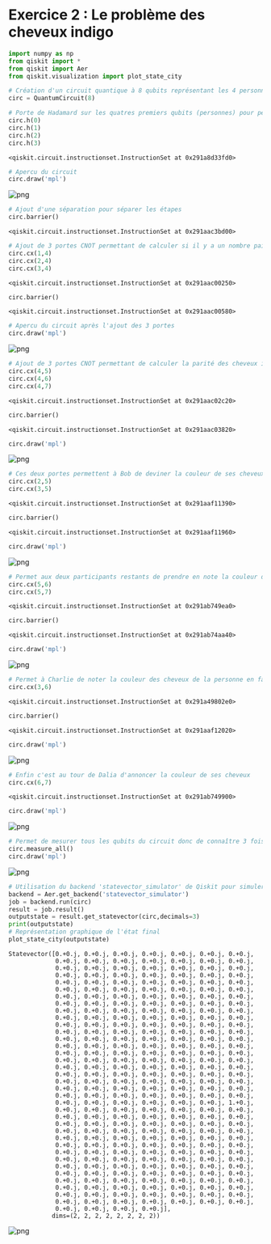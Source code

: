 # Exercice 2 : Le problème des cheveux indigo

```python
import numpy as np
from qiskit import *
from qiskit import Aer
from qiskit.visualization import plot_state_city
```


```python
# Création d'un circuit quantique à 8 qubits représentant les 4 personnes et les 4 raisonnements
circ = QuantumCircuit(8)
```


```python
# Porte de Hadamard sur les quatres premiers qubits (personnes) pour permettre à toutes les possibilités de cohabiter
circ.h(0)
circ.h(1)
circ.h(2)
circ.h(3)
```




    <qiskit.circuit.instructionset.InstructionSet at 0x291a8d33fd0>




```python
# Apercu du circuit
circ.draw('mpl')
```




    
![png](images/output_3_0.png)
    




```python
# Ajout d'une séparation pour séparer les étapes
circ.barrier()
```




    <qiskit.circuit.instructionset.InstructionSet at 0x291aac3bd00>




```python
# Ajout de 3 portes CNOT permettant de calculer si il y a un nombre pair ou impair de cheveux indigo (1)
circ.cx(1,4)
circ.cx(2,4)
circ.cx(3,4)
```




    <qiskit.circuit.instructionset.InstructionSet at 0x291aac00250>




```python
circ.barrier()
```




    <qiskit.circuit.instructionset.InstructionSet at 0x291aac00580>




```python
# Apercu du circuit après l'ajout des 3 portes
circ.draw('mpl')
```




    
![png](images/output_7_0.png)
    




```python
# Ajout de 3 portes CNOT permettant de calculer la parité des cheveux indigo (1)
circ.cx(4,5)
circ.cx(4,6)
circ.cx(4,7)
```




    <qiskit.circuit.instructionset.InstructionSet at 0x291aac02c20>




```python
circ.barrier()
```




    <qiskit.circuit.instructionset.InstructionSet at 0x291aac03820>




```python
circ.draw('mpl')
```




    
![png](images/output_10_0.png)
    




```python
# Ces deux portes permettent à Bob de deviner la couleur de ses cheveux en voyant les cheveux de la personne de devant
circ.cx(2,5)
circ.cx(3,5)
```




    <qiskit.circuit.instructionset.InstructionSet at 0x291aaf11390>




```python
circ.barrier()
```




    <qiskit.circuit.instructionset.InstructionSet at 0x291aaf11960>




```python
circ.draw('mpl')
```




    
![png](images/output_13_0.png)
    




```python
# Permet aux deux participants restants de prendre en note la couleur des cheveux de Bob
circ.cx(5,6)
circ.cx(5,7)
```




    <qiskit.circuit.instructionset.InstructionSet at 0x291ab749ea0>




```python
circ.barrier()
```




    <qiskit.circuit.instructionset.InstructionSet at 0x291ab74aa40>




```python
circ.draw('mpl')
```




    
![png](images/output_16_0.png)
    




```python
# Permet à Charlie de noter la couleur des cheveux de la personne en face de lui et lui permet d'annoncer la couleur de ses propres cheveux
circ.cx(3,6)
```




    <qiskit.circuit.instructionset.InstructionSet at 0x291a49802e0>




```python
circ.barrier()
```




    <qiskit.circuit.instructionset.InstructionSet at 0x291aaf12020>




```python
circ.draw('mpl')
```




    
![png](images/output_19_0.png)
    




```python
# Enfin c'est au tour de Dalia d'annoncer la couleur de ses cheveux
circ.cx(6,7)
```




    <qiskit.circuit.instructionset.InstructionSet at 0x291ab749900>




```python
circ.draw('mpl')
```




    
![png](images/output_21_0.png)
    




```python
# Permet de mesurer tous les qubits du circuit donc de connaître 3 fois sur 4 les couleurs des cheveux
circ.measure_all()
circ.draw('mpl')
```




    
![png](images/output_22_0.png)
    




```python
# Utilisation du backend 'statevector_simulator' de Qiskit pour simuler le circuit
backend = Aer.get_backend('statevector_simulator')
job = backend.run(circ)
result = job.result()
outputstate = result.get_statevector(circ,decimals=3)
print(outputstate)
# Représentation graphique de l'état final
plot_state_city(outputstate)
```

    Statevector([0.+0.j, 0.+0.j, 0.+0.j, 0.+0.j, 0.+0.j, 0.+0.j, 0.+0.j,
                 0.+0.j, 0.+0.j, 0.+0.j, 0.+0.j, 0.+0.j, 0.+0.j, 0.+0.j,
                 0.+0.j, 0.+0.j, 0.+0.j, 0.+0.j, 0.+0.j, 0.+0.j, 0.+0.j,
                 0.+0.j, 0.+0.j, 0.+0.j, 0.+0.j, 0.+0.j, 0.+0.j, 0.+0.j,
                 0.+0.j, 0.+0.j, 0.+0.j, 0.+0.j, 0.+0.j, 0.+0.j, 0.+0.j,
                 0.+0.j, 0.+0.j, 0.+0.j, 0.+0.j, 0.+0.j, 0.+0.j, 0.+0.j,
                 0.+0.j, 0.+0.j, 0.+0.j, 0.+0.j, 0.+0.j, 0.+0.j, 0.+0.j,
                 0.+0.j, 0.+0.j, 0.+0.j, 0.+0.j, 0.+0.j, 0.+0.j, 0.+0.j,
                 0.+0.j, 0.+0.j, 0.+0.j, 0.+0.j, 0.+0.j, 0.+0.j, 0.+0.j,
                 0.+0.j, 0.+0.j, 0.+0.j, 0.+0.j, 0.+0.j, 0.+0.j, 0.+0.j,
                 0.+0.j, 0.+0.j, 0.+0.j, 0.+0.j, 0.+0.j, 0.+0.j, 0.+0.j,
                 0.+0.j, 0.+0.j, 0.+0.j, 0.+0.j, 0.+0.j, 0.+0.j, 0.+0.j,
                 0.+0.j, 0.+0.j, 0.+0.j, 0.+0.j, 0.+0.j, 0.+0.j, 0.+0.j,
                 0.+0.j, 0.+0.j, 0.+0.j, 0.+0.j, 0.+0.j, 0.+0.j, 0.+0.j,
                 0.+0.j, 0.+0.j, 0.+0.j, 0.+0.j, 0.+0.j, 0.+0.j, 0.+0.j,
                 0.+0.j, 0.+0.j, 0.+0.j, 0.+0.j, 0.+0.j, 0.+0.j, 0.+0.j,
                 0.+0.j, 0.+0.j, 0.+0.j, 0.+0.j, 0.+0.j, 0.+0.j, 0.+0.j,
                 0.+0.j, 0.+0.j, 0.+0.j, 0.+0.j, 0.+0.j, 0.+0.j, 0.+0.j,
                 0.+0.j, 0.+0.j, 0.+0.j, 0.+0.j, 0.+0.j, 0.+0.j, 0.+0.j,
                 0.+0.j, 0.+0.j, 0.+0.j, 0.+0.j, 0.+0.j, 0.+0.j, 0.+0.j,
                 0.+0.j, 0.+0.j, 0.+0.j, 0.+0.j, 0.+0.j, 0.+0.j, 0.+0.j,
                 0.+0.j, 0.+0.j, 0.+0.j, 0.+0.j, 0.+0.j, 0.+0.j, 1.+0.j,
                 0.+0.j, 0.+0.j, 0.+0.j, 0.+0.j, 0.+0.j, 0.+0.j, 0.+0.j,
                 0.+0.j, 0.+0.j, 0.+0.j, 0.+0.j, 0.+0.j, 0.+0.j, 0.+0.j,
                 0.+0.j, 0.+0.j, 0.+0.j, 0.+0.j, 0.+0.j, 0.+0.j, 0.+0.j,
                 0.+0.j, 0.+0.j, 0.+0.j, 0.+0.j, 0.+0.j, 0.+0.j, 0.+0.j,
                 0.+0.j, 0.+0.j, 0.+0.j, 0.+0.j, 0.+0.j, 0.+0.j, 0.+0.j,
                 0.+0.j, 0.+0.j, 0.+0.j, 0.+0.j, 0.+0.j, 0.+0.j, 0.+0.j,
                 0.+0.j, 0.+0.j, 0.+0.j, 0.+0.j, 0.+0.j, 0.+0.j, 0.+0.j,
                 0.+0.j, 0.+0.j, 0.+0.j, 0.+0.j, 0.+0.j, 0.+0.j, 0.+0.j,
                 0.+0.j, 0.+0.j, 0.+0.j, 0.+0.j, 0.+0.j, 0.+0.j, 0.+0.j,
                 0.+0.j, 0.+0.j, 0.+0.j, 0.+0.j, 0.+0.j, 0.+0.j, 0.+0.j,
                 0.+0.j, 0.+0.j, 0.+0.j, 0.+0.j, 0.+0.j, 0.+0.j, 0.+0.j,
                 0.+0.j, 0.+0.j, 0.+0.j, 0.+0.j, 0.+0.j, 0.+0.j, 0.+0.j,
                 0.+0.j, 0.+0.j, 0.+0.j, 0.+0.j, 0.+0.j, 0.+0.j, 0.+0.j,
                 0.+0.j, 0.+0.j, 0.+0.j, 0.+0.j, 0.+0.j, 0.+0.j, 0.+0.j,
                 0.+0.j, 0.+0.j, 0.+0.j, 0.+0.j],
                dims=(2, 2, 2, 2, 2, 2, 2, 2))
    




    
![png](images/output_23_1.png)
    


